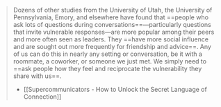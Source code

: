 > Dozens of other studies from the University of Utah, the University of Pennsylvania, Emory, and elsewhere have found that ==people who ask lots of questions during conversations==—particularly questions that invite vulnerable responses—are more popular among their peers and more often seen as leaders. They ==have more social influence and are sought out more frequently for friendship and advice==. Any of us can do this in nearly any setting or conversation, be it with a roommate, a coworker, or someone we just met. We simply need to ==ask people how they feel and reciprocate the vulnerability they share with us==.
> - [[Supercommunicators - How to Unlock the Secret Language of Connection]]
